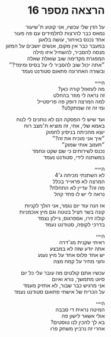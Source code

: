 <div dir="rtl">

# הרצאה מספר 16


על הזין שלי עכשיו, אני קוטע ת׳שיעור  
נמאס כבר להרצות לתלמידים עם פה פעור  
אחד נכנס באיחור, עושה בלאגן  
במעבר כבר אין מקום, אנשים יושבים על המזגן  
מנסה להסביר, להשחיל איזו מילה  
המפגרת מקדימה שוב שואלת שאלה  
״אתה יכול שוב להסביר לי על בסיס ומימד?״  
ובשורה האחרונה פתאום סטודנט נעמד  


הייייי  
 מה לעזאזל קורה כאן?   
זה נראה לי מוזר בהחלט  
למה המרצה דופק פה פריסטייל  
ומי זה זה שמתקלט?  


ועד שיש לי הפסקה הם לא נותנים לי לנוח  
באמא שלי, אחי, זה מוציא ת׳מצב רוח  
יוצא מהכיתה בניסיון לחמוק  
״איך אני מוכיח את זה?״  
״תעזוב אותי שמוק״  
נכנס לשירותים כי שם שקט ונחמד  
במשתנה לידי, סטודנט נעמד  


הייייי  
לא השתנתי מכיתה ג׳4  
המרצה לא פראייר בכלל  
מה זה? עדיין לא התחלת?  
נראה לי יש לו פחד קהל  


אז הנה עוד יום נגמר, אני הולך לקניות  
קונה בשר חציל בטטה וגם מיץ אוכמניות  
קולה זירו, אספרגוס, ניילון נצמד  
בדרכי לקופה, סטודנט נעמד  


היייי  
ראיתי שקנית מג׳דרה  
אתה יודע שזה לא במבצע  
יש אחד פלוס אחד על מיץ נענע  
וחצי מחיר על קמח מצה  


עכשיו אתם קולטים מה עובר עלי כל יום  
סיוט מתמשך, נורא ואיום  
אני מרגיש כבר שבור, לא אחזיק מעמד  
על הכרית של אישתי פתאום סטודנט נעמד


היייי  
המיטה נראית די סבבה  
אולי אשאר לישון פה  
בא לך להכין לנו טוסטים?    
אחרי זה נרביץ משחק פרו  
